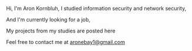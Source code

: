 Hi, I'm Aron Kornbluh, I studied information security and network security,

And I'm currently looking for a job,

My projects from my studies are posted here

Feel free to contact me at aronebay1@gmail.com
<!---
AronKorn/AronKorn is a ✨ special ✨ repository because its `README.md` (this file) appears on your GitHub profile.
You can click the Preview link to take a look at your changes.
--->
